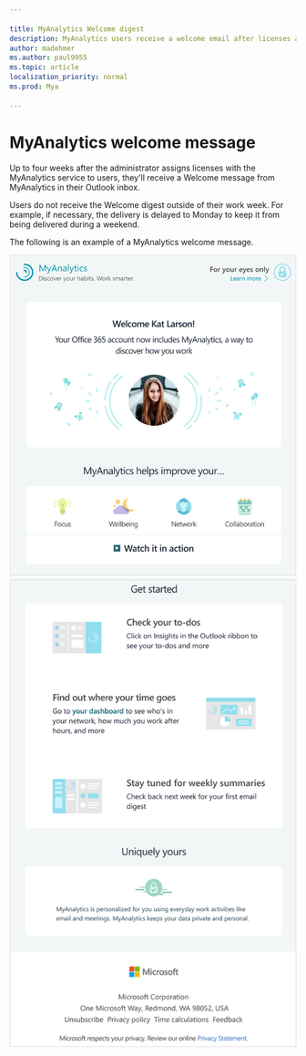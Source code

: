 ```yaml
---

title: MyAnalytics Welcome digest
description: MyAnalytics users receive a welcome email after licenses are assigned to them 
author: madehmer
ms.author: paul9955
ms.topic: article
localization_priority: normal 
ms.prod: Mya

---
```


# MyAnalytics welcome message

Up to four weeks after the administrator assigns licenses with the MyAnalytics service to users, they'll receive a Welcome message from MyAnalytics in their Outlook inbox.

Users do not receive the Welcome digest outside of their work week. For example, if necessary, the delivery is delayed to Monday to keep it from being delivered during a weekend.

The following is an example of a MyAnalytics welcome message.

 ![MyAnalytics welcome message top section](../../Images/mya/use/welcome-email-1.png)
 ![MyAnalytics welcome message end section](../../Images/mya/use/welcome-email-2.png)
